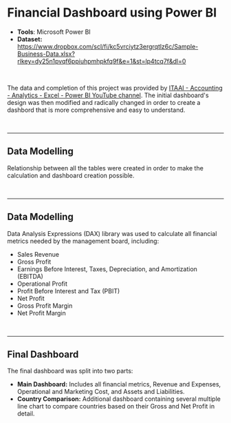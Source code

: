 # **Financial Dashboard using Power BI**

* **Tools**: Microsoft Power BI
* **Dataset:** https://www.dropbox.com/scl/fi/kc5vrciytz3ergrqtlz6c/Sample-Business-Data.xlsx?rlkey=dy25n1pvqf6ppiuhpmhpkfq9f&e=1&st=lp4tcq7f&dl=0

<br>

The data and completion of this project was provided by [ITAAI - Accounting - Analytics - Excel - Power BI YouTube channel](https://www.youtube.com/watch?v=fV0RJBgdp3c&list=PL2kUmMh1BdCXh2590uU78wzpW7GdfzcaF&index=2). The initial dashboard's design was then modified and radically changed in order to create a dashbord that is more comprehensive and easy to understand.

<br>

---

## **Data Modelling**

Relationship between all the tables were created in order to make the calculation and dashboard creation possible.

<br>

---

## **Data Modelling**

Data Analysis Expressions (DAX) library was used to calculate all financial metrics needed by the management board, including:
* Sales Revenue
* Gross Profit
* Earnings Before Interest, Taxes, Depreciation, and Amortization (EBITDA)
* Operational Profit
* Profit Before Interest and Tax (PBIT)
* Net Profit
* Gross Profit Margin
* Net Profit Margin

<br>

---

## **Final Dashboard**

The final dashboard was split into two parts:
* **Main Dashboard:** Includes all financial metrics, Revenue and Expenses, Operational and Marketing Cost, and Assets and Liabilities.
* **Country Comparison:** Additional dashboard containing several multiple line chart to compare countries based on their Gross and Net Profit in detail.




